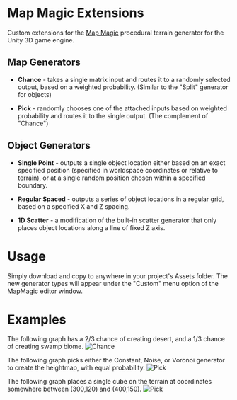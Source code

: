 # Map Magic Extensions
Custom extensions for the <a href="http://www.denispahunov.ru/MapMagic/">Map Magic</a> procedural terrain generator for the Unity 3D game engine.

## Map Generators
- **Chance** - takes a single matrix input and routes it to a randomly selected output, based on a weighted probability. (Similar to the "Split" generator for objects)

- **Pick** - randomly chooses one of the attached inputs based on weighted probability and routes it to the single output. (The complement of "Chance")
  
## Object Generators
- **Single Point** - outputs a single object location either based on an exact specified position (specified in worldspace coordinates or relative to terrain), or at a single random position chosen within a specified boundary. 

- **Regular Spaced** - outputs a series of object locations in a regular grid, based on a specified X and Z spacing. 

- **1D Scatter** - a modification of the built-in scatter generator that only places object locations along a line of fixed Z axis.

# Usage
Simply download and copy to anywhere in your project's Assets folder. The new generator types will appear under the "Custom" menu option of the MapMagic editor window.

# Examples
The following graph has a 2/3 chance of creating desert, and a 1/3 chance of creating swamp biome.
![Chance](https://raw.githubusercontent.com/alastaira/MapMagicExtensions/master/Docs/MMX_chance.png)

The following graph picks either the Constant, Noise, or Voronoi generator to create the heightmap, with equal probability.
![Pick](https://raw.githubusercontent.com/alastaira/MapMagicExtensions/master/Docs/MMX_pick.png)

The following graph places a single cube on the terrain at coordinates somewhere between (300,120) and (400,150).
![Pick](https://raw.githubusercontent.com/alastaira/MapMagicExtensions/master/Docs/MMX_singlepoint.png)
